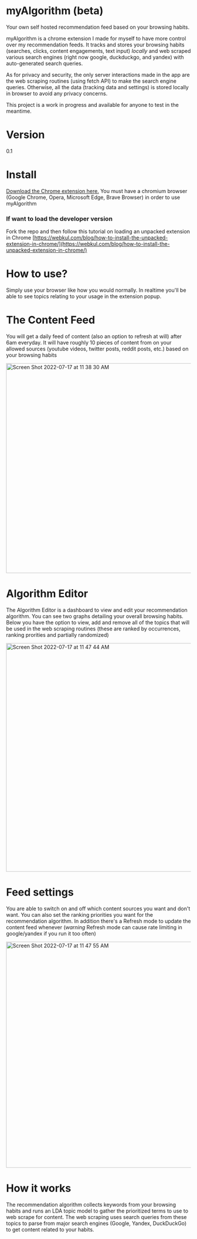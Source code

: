 # myAlgorithm (beta)
Your own self hosted recommendation feed based on your browsing habits. 

myAlgorithm is a chrome extension I made for myself to have more control over my recommendation feeds. It tracks and stores your browsing habits (searches, clicks, content engagements, text input) *locally* and web scraped various search engines (right now google, duckduckgo, and yandex) with auto-generated search queries.

As for privacy and security, the only server interactions made in the app are the web scraping routines (using fetch API) to make the search engine queries. Otherwise, all the data (tracking data and settings) is stored locally in browser to avoid any privacy concerns. 

This project is a work in progress and available for anyone to test in the meantime.

# Version
0.1

# Install
[Download the Chrome extension here.](https://chrome.google.com/webstore/detail/myalgorithm/imkkppomfljhnaaolbdgffnleejjbpjn?hl=en&authuser=0) 
You must have a chromium browser (Google Chrome, Opera, Microsoft Edge, Brave Browser) in order to use myAlgorithm

### If want to load the developer version
Fork the repo and then follow this tutorial on loading an unpacked extension in Chrome [https://webkul.com/blog/how-to-install-the-unpacked-extension-in-chrome/](https://webkul.com/blog/how-to-install-the-unpacked-extension-in-chrome/)

# How to use?
Simply use your browser like how you would normally. In realtime you'll be able to see topics relating to your usage in the extension popup.

# The Content Feed
You will get a daily feed of content (also an option to refresh at will) after 6am everyday. It will have roughly 10 pieces of content from on your allowed sources (youtube videos, twitter posts, reddit posts, etc.) based on your browsing habits

<img width="572" alt="Screen Shot 2022-07-17 at 11 38 30 AM" src="https://user-images.githubusercontent.com/1999719/179406128-f3332e03-cd85-4480-b98c-cf48bbd006be.png">

# Algorithm Editor
The Algorithm Editor is a dashboard to view and edit your recommendation algorithm. You can see two graphs detailing your overall browsing habits. Below you have the option to view, add and remove all of the topics that will be used in the web scraping routines (these are ranked by occurrences, ranking prorities and partially randomized)

<img width="623" alt="Screen Shot 2022-07-17 at 11 47 44 AM" src="https://user-images.githubusercontent.com/1999719/179406137-1b320f9e-fa8e-4d5b-ae04-5c333aec8827.png">

# Feed settings
You are able to switch on and off which content sources you want and don't want. You can also set the ranking priorities you want for the recommendation algorithm. In addition there's a Refresh mode to update the content feed whenever (*warning* Refresh mode can cause rate limiting in google/yandex if you run it too often)

<img width="616" alt="Screen Shot 2022-07-17 at 11 47 55 AM" src="https://user-images.githubusercontent.com/1999719/179406147-863f9409-49af-4409-b6c6-bfb63385d707.png">

# How it works
The recommendation algorithm collects keywords from your browsing habits and runs an LDA topic model to gather the prioritized terms to use to web scrape for content. The web scraping uses search queries from these topics to parse from major search engines (Google, Yandex, DuckDuckGo) to get content related to your habits.
